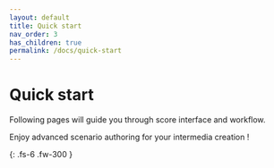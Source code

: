 ```yaml
---
layout: default
title: Quick start
nav_order: 3
has_children: true
permalink: /docs/quick-start
---
```


# Quick start

Following pages will guide you through score interface and workflow.

Enjoy advanced scenario authoring for your intermedia creation !

{: .fs-6 .fw-300 }
